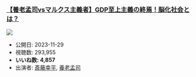 ### [【養老孟司vsマルクス主義者】GDP至上主義の終焉！脳化社会とは？](https://www.youtube.com/watch?v=MydaJAtKsZk)
[![](https://img.youtube.com/vi/MydaJAtKsZk/sddefault.jpg)](https://www.youtube.com/watch?v=MydaJAtKsZk)
-   公開日: 2023-11-29
-   視聴数: 293,955
-   **いいね数: 4,857**
-   出演者: [斎藤幸平](/rehacq_fan/people/斎藤幸平 "wikilink"), [養老孟司](/rehacq_fan/people/養老孟司 "wikilink")
